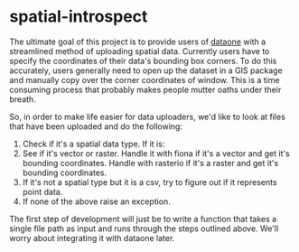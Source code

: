 # spatial-introspect
 
The ultimate goal of this project is to provide users of [dataone](https://www.dataone.org/) with a streamlined method of uploading spatial data. Currently users have to specify the coordinates of their data's bounding box corners. To do this accurately, users generally need to open up the dataset in a GIS package and manually copy over the corner coordinates of window. This is a time consuming process that probably makes people mutter oaths under their breath.

So, in order to make life easier for data uploaders, we'd like to look at files that have been uploaded and do the following:

1. Check if it's a spatial data type. If it is:
  1. See if it's vector or raster. Handle it with fiona if it's a vector and get it's bounding coordinates. Handle with rasterio if it's a raster and get it's bounding coordinates.
2. If it's not a spatial type but it is a csv, try to figure out if it represents point data.
3. If none of the above raise an exception.

The first step of development will just be to write a function that takes a single file path as input and runs through the steps outlined above. We'll worry about integrating it with dataone later.
